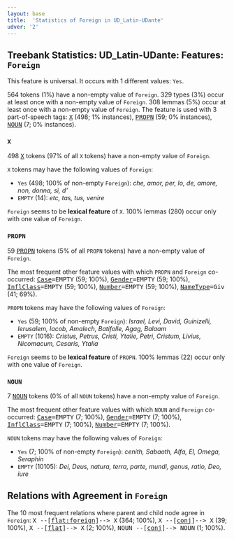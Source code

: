 ```yaml
---
layout: base
title:  'Statistics of Foreign in UD_Latin-UDante'
udver: '2'
---
```


## Treebank Statistics: UD_Latin-UDante: Features: `Foreign`

This feature is universal.
It occurs with 1 different values: `Yes`.

564 tokens (1%) have a non-empty value of `Foreign`.
329 types (3%) occur at least once with a non-empty value of `Foreign`.
308 lemmas (5%) occur at least once with a non-empty value of `Foreign`.
The feature is used with 3 part-of-speech tags: <tt><a href="la_udante-pos-X.html">X</a></tt> (498; 1% instances), <tt><a href="la_udante-pos-PROPN.html">PROPN</a></tt> (59; 0% instances), <tt><a href="la_udante-pos-NOUN.html">NOUN</a></tt> (7; 0% instances).

### `X`

498 <tt><a href="la_udante-pos-X.html">X</a></tt> tokens (97% of all `X` tokens) have a non-empty value of `Foreign`.

`X` tokens may have the following values of `Foreign`:

* `Yes` (498; 100% of non-empty `Foreign`): <em>che, amor, per, lo, de, amore, non, donna, sì, d'</em>
* `EMPTY` (14): <em>etc, tas, tus, venire</em>

`Foreign` seems to be **lexical feature** of `X`. 100% lemmas (280) occur only with one value of `Foreign`.

### `PROPN`

59 <tt><a href="la_udante-pos-PROPN.html">PROPN</a></tt> tokens (5% of all `PROPN` tokens) have a non-empty value of `Foreign`.

The most frequent other feature values with which `PROPN` and `Foreign` co-occurred: <tt><a href="la_udante-feat-Case.html">Case</a></tt><tt>=EMPTY</tt> (59; 100%), <tt><a href="la_udante-feat-Gender.html">Gender</a></tt><tt>=EMPTY</tt> (59; 100%), <tt><a href="la_udante-feat-InflClass.html">InflClass</a></tt><tt>=EMPTY</tt> (59; 100%), <tt><a href="la_udante-feat-Number.html">Number</a></tt><tt>=EMPTY</tt> (59; 100%), <tt><a href="la_udante-feat-NameType.html">NameType</a></tt><tt>=Giv</tt> (41; 69%).

`PROPN` tokens may have the following values of `Foreign`:

* `Yes` (59; 100% of non-empty `Foreign`): <em>Israel, Levi, David, Guinizelli, Ierusalem, Iacob, Amalech, Batifolle, Agag, Balaam</em>
* `EMPTY` (1016): <em>Cristus, Petrus, Cristi, Ytalie, Petri, Cristum, Livius, Nicomacum, Cesaris, Ytalia</em>

`Foreign` seems to be **lexical feature** of `PROPN`. 100% lemmas (22) occur only with one value of `Foreign`.

### `NOUN`

7 <tt><a href="la_udante-pos-NOUN.html">NOUN</a></tt> tokens (0% of all `NOUN` tokens) have a non-empty value of `Foreign`.

The most frequent other feature values with which `NOUN` and `Foreign` co-occurred: <tt><a href="la_udante-feat-Case.html">Case</a></tt><tt>=EMPTY</tt> (7; 100%), <tt><a href="la_udante-feat-Gender.html">Gender</a></tt><tt>=EMPTY</tt> (7; 100%), <tt><a href="la_udante-feat-InflClass.html">InflClass</a></tt><tt>=EMPTY</tt> (7; 100%), <tt><a href="la_udante-feat-Number.html">Number</a></tt><tt>=EMPTY</tt> (7; 100%).

`NOUN` tokens may have the following values of `Foreign`:

* `Yes` (7; 100% of non-empty `Foreign`): <em>cenith, Sabaoth, Alfa, El, Omega, Seraphin</em>
* `EMPTY` (10105): <em>Dei, Deus, natura, terra, parte, mundi, genus, ratio, Deo, iure</em>

## Relations with Agreement in `Foreign`

The 10 most frequent relations where parent and child node agree in `Foreign`:
<tt>X --[<tt><a href="la_udante-dep-flat-foreign.html">flat:foreign</a></tt>]--> X</tt> (364; 100%),
<tt>X --[<tt><a href="la_udante-dep-conj.html">conj</a></tt>]--> X</tt> (39; 100%),
<tt>X --[<tt><a href="la_udante-dep-flat.html">flat</a></tt>]--> X</tt> (2; 100%),
<tt>NOUN --[<tt><a href="la_udante-dep-conj.html">conj</a></tt>]--> NOUN</tt> (1; 100%).

